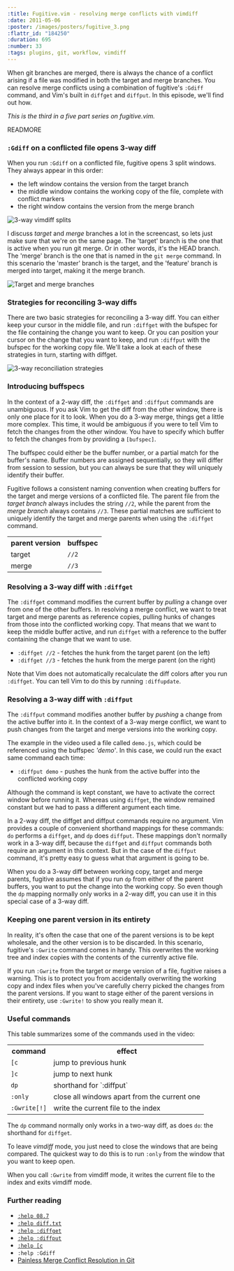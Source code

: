 ```yaml
--- 
:title: Fugitive.vim - resolving merge conflicts with vimdiff
:date: 2011-05-06
:poster: /images/posters/fugitive_3.png
:flattr_id: "184250"
:duration: 695
:number: 33
:tags: plugins, git, workflow, vimdiff
---
```


When git branches are merged, there is always the chance of a conflict arising if a file was modified in both the target and merge branches. You can resolve merge conflicts using a combination of fugitive's `:Gdiff` command, and Vim's built in `diffget` and `diffput`. In this episode, we'll find out how.

*This is the third in a five part series on fugitive.vim.*

READMORE


### `:Gdiff` on a conflicted file opens 3-way diff

When you run `:Gdiff` on a conflicted file, fugitive opens 3 split windows. They always appear in this order:

* the left window contains the version from the target branch
* the middle window contains the working copy of the file, complete with conflict markers
* the right window contains the version from the merge branch

![3-way vimdiff splits](/images/blog/3-way-vimdiff.png)

I discuss *target* and *merge* branches a lot in the screencast, so lets just make sure that we're on the same page. The 'target' branch is the one that is active when you run git merge. Or in other words, it's the HEAD branch. The 'merge' branch is the one that is named in the `git merge` command. In this scenario the 'master' branch is the target, and the 'feature' branch is merged into target, making it the merge branch.

![Target and merge branches](/images/blog/target-merge-branches.png)

### Strategies for reconciling 3-way diffs

There are two basic strategies for reconciling a 3-way diff. You can either keep your cursor in the middle file, and run `:diffget` with the bufspec for the file containing the change you want to keep. Or you can position your cursor on the change that you want to keep, and run `:diffput` with the bufspec for the working copy file. We'll take a look at each of these strategies in turn, starting with diffget.

![3-way reconciliation strategies](/images/blog/3-way-reconciliation.png)

### Introducing buffspecs

In the context of a 2-way diff, the `:diffget` and `:diffput` commands are unambiguous. If you ask Vim to get the diff from the other window, there is only one place for it to look. When you do a 3-way merge, things get a little more complex. This time, it would be ambiguous if you were to tell Vim to fetch the changes from the other window. You have to specify which buffer to fetch the changes from by providing a `[bufspec]`.

The buffspec could either be the buffer number, or a partial match for the buffer's name. Buffer numbers are assigned sequentially, so they will differ from session to session, but you can always be sure that they will uniquely identify their buffer.

Fugitive follows a consistent naming convention when creating buffers for the target and merge versions of a conflicted file. The parent file from the *target branch* always includes the string `//2`, while the parent from the *merge branch* always contains `//3`. These partial matches are sufficient to uniquely identify the target and merge parents when using the `:diffget` command.

<table>
  <tr>
    <th>parent version</th>
    <th>buffspec</th>
  </tr>
  <tr>
    <td>target</td>
    <td><code>//2</code></td>
  </tr>
  <tr>
    <td>merge</td>
    <td><code>//3</code></td>
  </tr>
</table>


### Resolving a 3-way diff with `:diffget`

The `:diffget` command modifies the current buffer by *pulling* a change over from one of the other buffers. In resolving a merge conflict, we want to treat target and merge parents as reference copies, pulling hunks of changes from those into the conflicted working copy. That means that we want to keep the middle buffer active, and run `diffget` with a reference to the buffer containing the change that we want to use. 

* `:diffget //2` - fetches the hunk from the target parent (on the left)
* `:diffget //3` - fetches the hunk from the merge parent (on the right)

Note that Vim does not automatically recalculate the diff colors after you run `:diffget`. You can tell Vim to do this by running `:diffupdate`.

### Resolving a 3-way diff with `:diffput`

The `:diffput` command modifies another buffer by *pushing* a change from the active buffer into it. In the context of a 3-way merge conflict, we want to push changes from the target and merge versions into the working copy.

The example in the video used a file called `demo.js`, which could be referenced using the buffspec *'demo'*. In this case, we could run the exact same command each time:

* `:diffput demo` - pushes the hunk from the active buffer into the conflicted working copy

Although the command is kept constant, we have to activate the correct window before running it. Whereas using `diffget`, the window remained constant but we had to pass a different argument each time.

In a 2-way diff, the diffget and diffput commands require no argument. Vim provides a couple of convenient shorthand mappings for these commands: `do` performs a `diffget`, and `dp` does `diffput`. These mappings don't normally work in a 3-way diff, because the `diffget` and `diffput` commands both require an argument in this context. But in the case of the `diffput` command, it's pretty easy to guess what that argument is going to be.

When you do a 3-way diff between working copy, target and merge parents, fugitive assumes that if you run `dp` from either of the parent buffers, you want to put the change into the working copy. So even though the `dp` mapping normally only works in a 2-way diff, you can use it in this special case of a 3-way diff.

### Keeping one parent version in its entirety

In reality, it's often the case that one of the parent versions is to be kept wholesale, and the other version is to be discarded. In this scenario, fugitive's `:Gwrite` command comes in handy. This overwrites the working tree and index copies with the contents of the currently active file.

If you run `:Gwrite` from the target or merge version of a file, fugitive raises a warning. This is to protect you from accidentally overwriting the working copy and index files when you've carefully cherry picked the changes from the parent versions. If you want to stage either of the parent versions in their entirety, use `:Gwrite!` to show you really mean it.

### Useful commands

This table summarizes some of the commands used in the video:

<table>
  <tr>
    <th>command</th>
    <th>effect</th>
  </tr>
  <tr>
    <td><code>[c</code></td>
    <td>jump to previous hunk</td>
  </tr>
  <tr>
    <td><code>]c</code></td>
    <td>jump to next hunk</td>
  </tr>
  <tr>
    <td><code>dp</code></td>
    <td>shorthand for `:diffput`</td>
  </tr>
  <tr>
    <td><code>:only</code></td>
    <td>close all windows apart from the current one</td>
  </tr>
  <tr>
    <td><code>:Gwrite[!]</code></td>
    <td>write the current file to the index</td>
  </tr>
</table>

The `dp` command normally only works in a two-way diff, as does `do`: the shorthand for `diffget`. 

To leave *vimdiff* mode, you just need to close the windows that are being compared. The quickest way to do this is to run `:only` from the window that you want to keep open.

When you call `:Gwrite` from vimdiff mode, it writes the current file to the index and exits vimdiff mode.

### Further reading

* [`:help 08.7`][8.7]
* [`:help diff.txt`][diff]
* [`:help :diffget`][diffget]
* [`:help :diffput`][diffput]
* [`:help [c`][nc]
* `:help :Gdiff`
* [Painless Merge Conflict Resolution in Git][painless]


[gdiff]: https://github.com/tpope/vim-fugitive/blob/762bfa79795146ee44d50d4ce8b3e36efcb603b8/doc/fugitive.txt#L128-135
[32]: http://vimcasts.org/e/32
[8.7]: http://vimdoc.sourceforge.net/htmldoc/usr_08.html#08.7
[diff]: http://vimdoc.sourceforge.net/htmldoc/diff.html
[diffput]: http://vimdoc.sourceforge.net/htmldoc/diff.html#:diffput
[diffget]: http://vimdoc.sourceforge.net/htmldoc/diff.html#:diffget
[nc]: http://vimdoc.sourceforge.net/htmldoc/diff.html#jumpto-diffs
[painless]: http://blog.wuwon.id.au/2010/09/painless-merge-conflict-resolution-in.html
